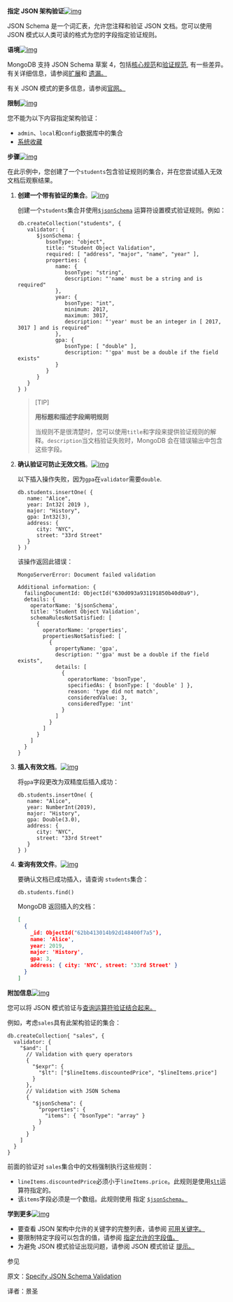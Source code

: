 **指定 JSON 架构验证**[![img](https://www.mongodb.com/docs/manual/assets/link.svg)](https://www.mongodb.com/docs/manual/core/schema-validation/specify-json-schema/#specify-json-schema-validation)

JSON Schema 是一个词汇表，允许您注释和验证 JSON 文档。您可以使用 JSON 模式以人类可读的格式为您的字段指定验证规则。

**语境**[![img](https://www.mongodb.com/docs/manual/assets/link.svg)](https://www.mongodb.com/docs/manual/core/schema-validation/specify-json-schema/#context)

MongoDB 支持 JSON Schema 草案 4，包括[核心规范](https://tools.ietf.org/html/draft-zyp-json-schema-04)和[验证规范](https://tools.ietf.org/html/draft-fge-json-schema-validation-00), 有一些差异。有关详细信息，请参阅[扩展](https://www.mongodb.com/docs/manual/reference/operator/query/jsonSchema/#std-label-jsonSchema-extension)和 [遗漏。](https://www.mongodb.com/docs/manual/reference/operator/query/jsonSchema/#std-label-json-schema-omission)

有关 JSON 模式的更多信息，请参阅[官网。](http://json-schema.org/)

**限制**[![img](https://www.mongodb.com/docs/manual/assets/link.svg)](https://www.mongodb.com/docs/manual/core/schema-validation/specify-json-schema/#restrictions)

您不能为以下内容指定架构验证：

- `admin`、`local`和`config`数据库中的集合
- [系统收藏](https://www.mongodb.com/docs/manual/reference/system-collections/#std-label-metadata-system-collections)

**步骤**[![img](https://www.mongodb.com/docs/manual/assets/link.svg)](https://www.mongodb.com/docs/manual/core/schema-validation/specify-json-schema/#steps)

在此示例中，您创建了一个`students`包含验证规则的集合，并在您尝试插入无效文档后观察结果。

1. **创建一个带有验证的集合**。[![img](https://www.mongodb.com/docs/manual/assets/link.svg)](https://www.mongodb.com/docs/manual/core/schema-validation/specify-json-schema/#create-a-collection-with-validation.)

   创建一个`students`集合并使用[`$jsonSchema`](https://www.mongodb.com/docs/manual/reference/operator/query/jsonSchema/#mongodb-query-op.-jsonSchema) 运算符设置模式验证规则。例如：

   ```shell
   db.createCollection("students", {
      validator: {
         $jsonSchema: {
            bsonType: "object",
            title: "Student Object Validation",
            required: [ "address", "major", "name", "year" ],
            properties: {
               name: {
                  bsonType: "string",
                  description: "'name' must be a string and is required"
               },
               year: {
                  bsonType: "int",
                  minimum: 2017,
                  maximum: 3017,
                  description: "'year' must be an integer in [ 2017, 3017 ] and is required"
               },
               gpa: {
                  bsonType: [ "double" ],
                  description: "'gpa' must be a double if the field exists"
               }
            }
         }
      }
   } )
   ```

   >[TIP]
   >
   >**用标题和描述字段阐明规则**
   >
   >当规则不是很清楚时，您可以使用`title`和字段来提供验证规则的解释。`description`当文档验证失败时，MongoDB 会在错误输出中包含这些字段。

2. **确认验证可防止无效文档**。[![img](https://www.mongodb.com/docs/manual/assets/link.svg)](https://www.mongodb.com/docs/manual/core/schema-validation/specify-json-schema/#confirm-that-the-validation-prevents-invalid-documents.)

   以下插入操作失败，因为`gpa`在`validator`需要`double`.

   ```shell
   db.students.insertOne( {
      name: "Alice",
      year: Int32( 2019 ),
      major: "History",
      gpa: Int32(3),
      address: {
         city: "NYC",
         street: "33rd Street"
      }
   } )
   ```

   该操作返回此错误：

   ```shell
   MongoServerError: Document failed validation
   
   Additional information: {
     failingDocumentId: ObjectId("630d093a931191850b40d0a9"),
     details: {
       operatorName: '$jsonSchema',
       title: 'Student Object Validation',
       schemaRulesNotSatisfied: [
         {
           operatorName: 'properties',
           propertiesNotSatisfied: [
             {
               propertyName: 'gpa',
               description: "'gpa' must be a double if the field exists",
               details: [
                 {
                   operatorName: 'bsonType',
                   specifiedAs: { bsonType: [ 'double' ] },
                   reason: 'type did not match',
                   consideredValue: 3,
                   consideredType: 'int'
                 }
               ]
             }
           ]
         }
       ]
     }
   }
   ```

3. **插入有效文档**。[![img](https://www.mongodb.com/docs/manual/assets/link.svg)](https://www.mongodb.com/docs/manual/core/schema-validation/specify-json-schema/#insert-a-valid-document.)

   将`gpa`字段更改为双精度后插入成功：

   ```shell
   db.students.insertOne( {
      name: "Alice",
      year: NumberInt(2019),
      major: "History",
      gpa: Double(3.0),
      address: {
         city: "NYC",
         street: "33rd Street"
      }
   } )
   ```

4. **查询有效文件**。[![img](https://www.mongodb.com/docs/manual/assets/link.svg)](https://www.mongodb.com/docs/manual/core/schema-validation/specify-json-schema/#query-for-the-valid-document.)

   要确认文档已成功插入，请查询 `students`集合：

   ```shell
   db.students.find()
   ```

   MongoDB 返回插入的文档：

   ```json
   [
     {
       _id: ObjectId("62bb413014b92d148400f7a5"),
       name: 'Alice',
       year: 2019,
       major: 'History',
       gpa: 3,
       address: { city: 'NYC', street: '33rd Street' }
     }
   ]
   ```

**附加信息**[![img](https://www.mongodb.com/docs/manual/assets/link.svg)](https://www.mongodb.com/docs/manual/core/schema-validation/specify-json-schema/#additional-information)

您可以将 JSON 模式验证与[查询运算符验证结合起来。](https://www.mongodb.com/docs/manual/core/schema-validation/specify-query-expression-rules/#std-label-schema-validation-query-expression)

例如，考虑`sales`具有此架构验证的集合：

```shell
db.createCollection{ "sales", {
  validator: {
    "$and": [
      // Validation with query operators
      {
        "$expr": {
          "$lt": ["$lineItems.discountedPrice", "$lineItems.price"]
        }
      },
      // Validation with JSON Schema
      {
        "$jsonSchema": {
          "properties": {
            "items": { "bsonType": "array" }
          }
        }
      }
    ]
  }
}
```

前面的验证对 `sales`集合中的文档强制执行这些规则：

- `lineItems.discountedPrice`必须小于`lineItems.price`。此规则是使用[`$lt`](https://www.mongodb.com/docs/manual/reference/operator/aggregation/lt/#mongodb-expression-exp.-lt)运算符指定的。
- 该`items`字段必须是一个数组。此规则使用 指定 [`$jsonSchema`。](https://www.mongodb.com/docs/manual/reference/operator/query/jsonSchema/#mongodb-query-op.-jsonSchema)

**学到更多**[![img](https://www.mongodb.com/docs/manual/assets/link.svg)](https://www.mongodb.com/docs/manual/core/schema-validation/specify-json-schema/#learn-more)

- 要查看 JSON 架构中允许的关键字的完整列表，请参阅 [可用关键字。](https://www.mongodb.com/docs/manual/reference/operator/query/jsonSchema/#std-label-jsonSchema-keywords)
- 要限制特定字段可以包含的值，请参阅 [指定允许的字段值。](https://www.mongodb.com/docs/manual/core/schema-validation/specify-json-schema/specify-allowed-field-values/#std-label-schema-allowed-field-values)
- 为避免 JSON 模式验证出现问题，请参阅 JSON 模式验证 [提示。](https://www.mongodb.com/docs/manual/core/schema-validation/specify-json-schema/json-schema-tips/#std-label-json-schema-tips)

参见

原文：[Specify JSON Schema Validation](https://www.mongodb.com/docs/manual/core/schema-validation/specify-json-schema/)

译者：景圣